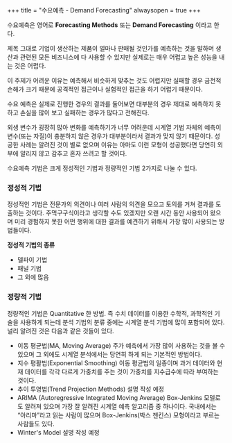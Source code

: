 +++
title = "수요예측 - Demand Forecasting"
alwaysopen = true
+++

수요예측은 영어로 **Forecasting Methods** 또는 **Demand Forecasting** 이라고 한다.

제목 그대로 기업이 생산하는 제품이 얼마나 판매될 것인가를 예측하는 것을 말하며 생산과 관련된 모든 비즈니스에 다 사용할 수 있지만 실제로는 매우 어렵고 높은 성능을 내는 것은 어렵다.

이 주제가 어려운 이유는 예측해서 비슷하게 맞추는 것도 어렵지만 실패할 경우 금전적 손해가 크기 때문에 공격적인 접근이나 실험적인 접근을 하기 어렵기 때문이다.
 
수요 예측은 실제로 진행한 경우의 결과를 둘어보면 대부분의 경우 제대로 예측하지 못하고 손실을 많이 보고 실패하는 경우가 많다고 전해진다.

외생 변수가 굉장히 많아 변화를 예측하기가 너무 어려운데 시계열 기법 자체의 예측이 변수(또는 자질)이 충분하지 않은 경우가 대부분이라서 결과가 맞지 않기 때문이다. 성공한 사례는 알려진 것이 별로 없으며 이유는 아마도 이런 모형이 성공했다면 당연히 외부에 알리지 않고 감추고 혼자 쓰려고 할 것이다.

수요예측 기법은 크게 정성적인 기법과 정량적인 기법 2가지로 나눌 수 있다.

### 정성적 기법

정성적인 기법은 전문가의 의견이나 여러 사람의 의견을 모으고 토의를 거쳐 결과를 도출하는 것이다.
주먹구구식이라고 생각할 수도 있겠지만 오랜 시간 동안 사용되어 왔으며 미리 경험하지 못한 어떤 행위에 대한 결과를 예견하기 위해서 가장 많이 사용되는 방법들이다.
 
**정성적 기법의 종류**

* 델파이 기법
* 패널 기법
* 그 외에 많음

### 정량적 기법

정량적인 기법은 Quantitative 한 방법. 즉 수치 데이터를 이용한 수학적, 과학적인 기술을 사용하게 되는데 분석 기법의 분류 중에는 시계열 분석 기법에 많이 포함되어 있다.
널리 알려진 것은 다음과 같은 것들이 있다.

* 이동 평균법(MA, Moving Average)
    주가 예측에서 가장 많이 사용하는 것을 볼 수 있으며 그 외에도 시계열 분석에서는 당연히 하게 되는 기본적인 방법이다.
* 지수 평활법(Exponential Smoothing)
    이동 평균법의 일종이며 과거 데이터와 현재 데이터를 각각 다르게 가중치를 주는 것이 가중치를 지수급수에 따라 부여하는 것이다.
* 추이 투영법(Trend Projection Methods)
    설명 작성 예정
* ARIMA (Autoregressive Integrated Moving Average)
    Box-Jenkins 모델로도 알려져 있으며 가장 잘 알려진 시계열 예측 알고리즘 중 하나이다. 국내에서는 “아리마”라고 읽는 사람이 많으며 Box-Jenkins(박스 젠킨스) 모형이라고 부르는 사람들도 있다.
* Winter's Model
    설명 작성 예정
 
